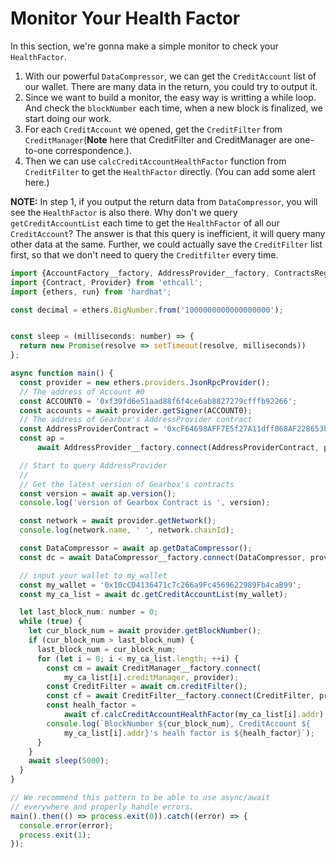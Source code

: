 # Monitor Your Health Factor

In this section, we're gonna make a simple monitor to check your `HealthFactor`.
  1. With our powerful `DataCompressor`, we can get the `CreditAccount` list of our wallet. There are many data in the return, you could try to output it.
  2. Since we want to build a monitor, the easy way is writting a while loop. And check the `blockNumber` each time, when a new block is finalized, we start doing our work.
  3. For each `CreditAccount` we opened, get the `CreditFilter` from `CreditManager`(**Note** here that CreditFilter and CreditManager are one-to-one correspondence.).
  4. Then we can use `calcCreditAccountHealthFactor` function from `CreditFilter` to get the `HealthFactor` directly. (You can add some alert here.)

  **NOTE:** In step 1, if you output the return data from `DataCompressor`, you will see the `HealthFactor` is also there. Why don't we query `getCreditAccountList` each time to get the `HealthFactor` of all our `CreditAccount`? The answer is that this query is inefficient, it will query many other data at the same. Further, we could actually save the `CreditFilter` list first, so that we don't need to query the `Creditfilter` every time.

```jsx title="scripts/monitor_hf.ts"
import {AccountFactory__factory, AddressProvider__factory, ContractsRegister__factory, CreditAccount__factory, CreditFilter__factory, CreditManager__factory, DataCompressor__factory, ERC20__factory} from '@diesellabs/gearbox-sdk';
import {Contract, Provider} from 'ethcall';
import {ethers, run} from 'hardhat';

const decimal = ethers.BigNumber.from('1000000000000000000');


const sleep = (milliseconds: number) => {
  return new Promise(resolve => setTimeout(resolve, milliseconds))
};

async function main() {
  const provider = new ethers.providers.JsonRpcProvider();
  // The address of Account #0
  const ACCOUNT0 = '0xf39fd6e51aad88f6f4ce6ab8827279cfffb92266';
  const accounts = await provider.getSigner(ACCOUNT0);
  // The address of Gearbox's AddressProvider contract
  const AddressProviderContract = '0xcF64698AFF7E5f27A11dff868AF228653ba53be0';
  const ap =
      await AddressProvider__factory.connect(AddressProviderContract, provider);

  // Start to query AddressProvider
  //
  // Get the latest version of Gearbox's contracts
  const version = await ap.version();
  console.log('version of Gearbox Contract is ', version);

  const network = await provider.getNetwork();
  console.log(network.name, ' ', network.chainId);

  const DataCompressor = await ap.getDataCompressor();
  const dc = await DataCompressor__factory.connect(DataCompressor, provider);

  // input your wallet to my_wallet
  const my_wallet = '0x10cCD4136471c7c266a9Fc4569622989Fb4caB99';
  const my_ca_list = await dc.getCreditAccountList(my_wallet);

  let last_block_num: number = 0;
  while (true) {
    let cur_block_num = await provider.getBlockNumber();
    if (cur_block_num > last_block_num) {
      last_block_num = cur_block_num;
      for (let i = 0; i < my_ca_list.length; ++i) {
        const cm = await CreditManager__factory.connect(
            my_ca_list[i].creditManager, provider);
        const CreditFilter = await cm.creditFilter();
        const cf = await CreditFilter__factory.connect(CreditFilter, provider);
        const healh_factor =
            await cf.calcCreditAccountHealthFactor(my_ca_list[i].addr);
        console.log(`BlockNumber ${cur_block_num}, CreditAccount ${
            my_ca_list[i].addr}'s healh factor is ${healh_factor}`);
      }
    }
    await sleep(5000);
  }
}

// We recommend this pattern to be able to use async/await
// everywhere and properly handle errors.
main().then(() => process.exit(0)).catch((error) => {
  console.error(error);
  process.exit(1);
});
```

